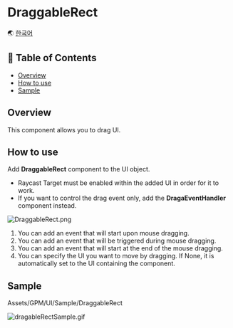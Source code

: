 # DraggableRect

🌏 [한국어](README.md)

## 🚩 Table of Contents

* [Overview](#Overview)
* [How to use](#How-to-use)
* [Sample](#Sample)

## Overview

This component allows you to drag UI.

## How to use

Add **DraggableRect** component to the UI object.

* Raycast Target must be enabled within the added UI in order for it to work.
* If you want to control the drag event only, add the **DragaEventHandler** component instead.

![DraggableRect.png](https://github.com/nhn/gpm.unity/blob/main/docs/UI/DraggableRect/images/DraggableRect.png?raw=true)

1. You can add an event that will start upon mouse dragging.
2. You can add an event that will be triggered during mouse dragging.
3. You can add an event that will start at the end of the mouse dragging.
4. You can specify the UI you want to move by dragging. If None, it is automatically set to the UI containing the component.

## Sample

Assets/GPM/UI/Sample/DraggableRect

![dragableRectSample.gif](https://github.com/nhn/gpm.unity/blob/main/docs/UI/DraggableRect/images/draggableRectSample.gif?raw=true)